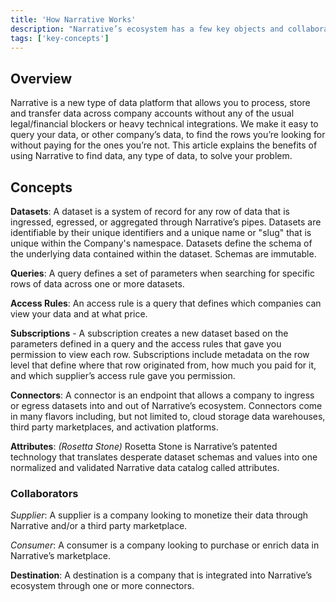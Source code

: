 ```yaml
---
title: 'How Narrative Works'
description: "Narrative’s ecosystem has a few key objects and collaborators that allows it to normalize, validate, filter, and aggregate data before pushing to the desired endpoint."
tags: ['key-concepts']
---
```


## Overview

Narrative is a new type of data platform that allows you to process, store and transfer data across company accounts without any of the usual legal/financial blockers or heavy technical integrations. We make it easy to query your data, or other company’s data, to find the rows you’re looking for without paying for the ones you’re not. This article explains the benefits of using Narrative to find data, any type of data, to solve your problem.

## Concepts

**Datasets**: A dataset is a system of record for any row of data that is ingressed, egressed, or aggregated through Narrative’s pipes. Datasets are identifiable by their unique identifiers and a unique name or "slug" that is unique within the Company's namespace. Datasets define the schema of the underlying data contained within the dataset. Schemas are immutable.

**Queries**: A query defines a set of parameters when searching for specific rows of data across one or more datasets.

**Access Rules**: An access rule is a query that defines which companies can view your data and at what price.

**Subscriptions** - A subscription creates a new dataset based on the parameters defined in a query and the access rules that gave you permission to view each row. Subscriptions include metadata on the row level that define where that row originated from, how much you paid for it, and which supplier’s access rule gave you permission.

**Connectors**: A connector is an endpoint that allows a company to ingress or egress datasets into and out of Narrative’s ecosystem. Connectors come in many flavors including, but not limited to, cloud storage data warehouses, third party marketplaces, and activation platforms.

**Attributes**: *(Rosetta Stone)*  Rosetta Stone is Narrative’s patented technology that translates desperate dataset schemas and values into one normalized and validated Narrative data catalog called attributes.

### Collaborators

*Supplier*: A supplier is a company looking to monetize their data through Narrative and/or a third party marketplace.

*Consumer*: A consumer is a company looking to purchase or enrich data in Narrative’s marketplace.

**Destination**: A destination is a company that is integrated into Narrative’s ecosystem through one or more connectors.
